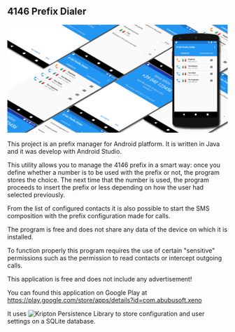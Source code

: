 ## 4146 Prefix Dialer

![banner](/docs/banner1024_500.png?raw=true "Banner")

This project is an prefix manager for Android platform. It is written in Java and it was develop with Android Studio.

This utility allows you to manage the 4146 prefix in a smart way: once you define whether a number is to be used with the prefix or not, the program stores the choice. The next time that the number is used, the program proceeds to insert the prefix or less depending on how the user had selected previously.

From the list of configured contacts it is also possible to start the SMS composition with the prefix configuration made for calls.

The program is free and does not share any data of the device on which it is installed.

To function properly this program requires the use of certain "sensitive" permissions such as the permission to read contacts or intercept outgoing calls.

This application is free and does not include any advertisement!

You can found this application on Google Play at https://play.google.com/store/apps/details?id=com.abubusoft.xeno

It uses ![Kripton Persistence Library](http://github.com/xcesco/kripton) to store configuration and user settings on a SQLite database.



